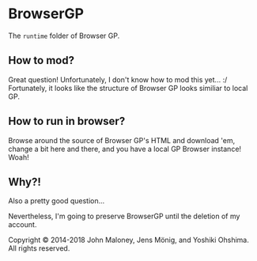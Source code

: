 # BrowserGP
The `runtime` folder of Browser GP.

## How to mod?
Great question! Unfortunately, I don't know how to mod this yet... :/
Fortunately, it looks like the structure of Browser GP looks similiar to local GP.

## How to run in browser?
Browse around the source of Browser GP's HTML and download 'em, change a bit here and there, and you have a local GP Browser instance! Woah!

## Why?!
Also a pretty good question...

Nevertheless, I'm going to preserve BrowserGP until the deletion of my account.

Copyright © 2014-2018 John Maloney, Jens Mönig, and Yoshiki Ohshima. All rights reserved.